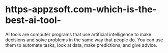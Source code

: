 # https-appzsoft.com-which-is-the-best-ai-tool-
AI tools are computer programs that use artificial intelligence to make decisions and solve problems in the same way that people do. You can use them to automate tasks, look at data, make predictions, and give advice.
